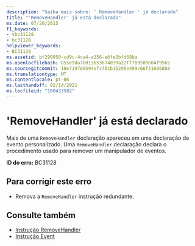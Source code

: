 ```yaml
---
description: "Saiba mais sobre: ' RemoveHandler ' já declarado"
title: "'RemoveHandler' já está declarado"
ms.date: 07/20/2015
f1_keywords:
- vbc31128
- bc31128
helpviewer_keywords:
- BC31128
ms.assetid: bf290050-cd9c-4ca4-a356-e6fe3bfd68ba
ms.openlocfilehash: b55e9da7b013b53674d39a22ff789580604f95b5
ms.sourcegitcommit: 10e719780594efc781b15295e499c66f316068b8
ms.translationtype: MT
ms.contentlocale: pt-BR
ms.lasthandoff: 02/14/2021
ms.locfileid: "100433582"
---
```

# <a name="removehandler-is-already-declared"></a>'RemoveHandler' já está declarado

Mais de uma `RemoveHandler` declaração apareceu em uma declaração de evento personalizado. Uma `RemoveHandler` declaração declara o procedimento usado para remover um manipulador de eventos.  
  
 **ID do erro:** BC31128  
  
## <a name="to-correct-this-error"></a>Para corrigir este erro  
  
- Remova a `RemoveHandler` instrução redundante.  
  
## <a name="see-also"></a>Consulte também

- [Instrução RemoveHandler](../language-reference/statements/removehandler-statement.md)
- [Instrução Event](../language-reference/statements/event-statement.md)
